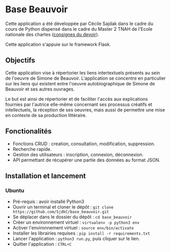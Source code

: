 # Base Beauvoir

Cette application a été développée par Cécile Sajdak 
dans le cadre du cours de Python dispensé dans le
cadre du Master 2 TNAH de l'Ecole nationale des chartes 
([consignes du devoir](https://github.com/PonteIneptique/cours-python/wiki/2021-2022-Devoir)).

Cette application s'appuie sur le framework Flask.


## Objectifs
Cette application vise à répertorier les
liens intertextuels présents au sein de 
l'oeuvre de Simone de Beauvoir. 
L'application se concentre en particulier 
sur les liens qui existent entre l'oeuvre autobiographique 
de Simone de Beauvoir et ses autres ouvrages.

Le but est ainsi de répertorier et
de faciliter l'accès aux explications fournies par
l'autrice elle-même concernant ses processus
créatifs et intellectuels, la réception de ses
oeuvres, mais aussi de permettre une mise en
contexte de sa production littéraire.

## Fonctionalités

- Fonctions CRUD : creation, consultation, 
modification, suppression.
- Recherche rapide.
- Gestion des utilisateurs : inscription, connexion, déconnexion.
- API permettant de récupérer une partie des 
données au format JSON.

## Installation et lancement
### Ubuntu
- Pré-requis : avoir installé Python3
- Ouvrir un terminal et cloner le dépôt : `git clone https://github.com/SjdkC/base_beauvoir.git`
- Se déplacer dans le dossier du dépôt : `cd base_beauvoir`
- Créer un environnement virtuel : `virtualenv -p python3 env`
- Activer l'environnement virtuel : `source env/bin/activate`
- Installer les librairies requises : `pip install -r requirements.txt`
- Lancer l'application : `python3 run.py`, puis cliquer sur le lien.
- Quitter l'application : `CTRL+C`

